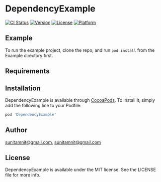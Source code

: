 # DependencyExample

[![CI Status](https://img.shields.io/travis/sunitamnit@gmail.com/DependencyExample.svg?style=flat)](https://travis-ci.org/sunitamnit@gmail.com/DependencyExample)
[![Version](https://img.shields.io/cocoapods/v/DependencyExample.svg?style=flat)](https://cocoapods.org/pods/DependencyExample)
[![License](https://img.shields.io/cocoapods/l/DependencyExample.svg?style=flat)](https://cocoapods.org/pods/DependencyExample)
[![Platform](https://img.shields.io/cocoapods/p/DependencyExample.svg?style=flat)](https://cocoapods.org/pods/DependencyExample)

## Example

To run the example project, clone the repo, and run `pod install` from the Example directory first.

## Requirements

## Installation

DependencyExample is available through [CocoaPods](https://cocoapods.org). To install
it, simply add the following line to your Podfile:

```ruby
pod 'DependencyExample'
```

## Author

sunitamnit@gmail.com, sunitamnit@gmail.com

## License

DependencyExample is available under the MIT license. See the LICENSE file for more info.
